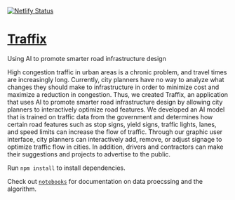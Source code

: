 [![Netlify Status](https://api.netlify.com/api/v1/badges/653d4a37-5fb9-4b5a-8fd3-2732782dfdda/deploy-status)](https://app.netlify.com/sites/traffixai/deploys)

# [Traffix](https://traffixai.space/)

Using AI to promote smarter road infrastructure design

High congestion traffic in urban areas is a chronic problem, and travel times are increasingly long. Currently, city planners have no way to analyze what changes they should make to infrastructure in order to minimize cost and maximize a reduction in congestion. Thus, we created Traffix, an application that uses AI to promote smarter road infrastructure design by allowing city planners to interactively optimize road features. We developed an AI model that is trained on traffic data from the government and determines how certain road features such as stop signs, yield signs, traffic lights, lanes, and speed limits can increase the flow of traffic. Through our graphic user interface, city planners can interactively add, remove, or adjust signage to optimize traffic flow in cities. In addition, drivers and contractors can make their suggestions and projects to advertise to the public.

Run `npm install` to install dependencies.

Check out [`notebooks`](https://github.com/ayaanzhaque/Traffix-Code/tree/main/notebooks) for documentation on data proecssing and the algorithm.
